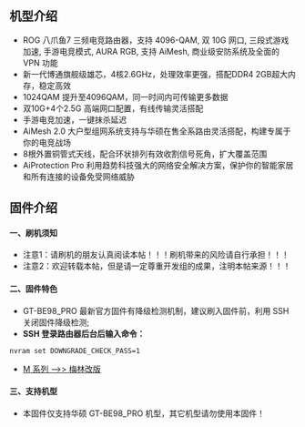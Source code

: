 ## 机型介绍
* ROG 八爪鱼7 三频电竞路由器，支持 4096-QAM, 双 10G 网口, 三段式游戏加速, 手游电竞模式, AURA RGB, 支持 AiMesh, 商业级安防系统及全面的 VPN 功能
* 新一代博通旗舰级雄芯，4核2.6GHz，处理效率更强，搭配DDR4 2GB超大内存，稳定高效
* 1024QAM 提升至4096QAM，同一时间内可传输更多数据
* 双10G+4个2.5G 高端网口配置，有线传输灵活搭配
* 手游电竞加速，一键抹杀延迟
* AiMesh 2.0 大户型组网系统支持与华硕在售全系路由灵活搭配，构建专属于你的电竞战场
* 8根外置铜管式天线，配合环状排列有效收割信号死角，扩大覆盖范围
* AiProtection Pro 利用趋势科技强大的网络安全解决方案，保护你的智能家居和所有连接的设备免受网络威胁

## 固件介绍
#### 一、刷机须知
* 注意1：请刷机的朋友认真阅读本帖！！！刷机带来的风险请自行承担！！！
* 注意2：欢迎转载本帖，但是请一定尊重开发组的成果，注明本帖来源！！！

#### 二、固件特色
* GT-BE98_PRO 最新官方固件有降级检测机制，建议刷入固件前，利用 SSH 关闭固件降级检测;
* **SSH 登录路由器后台后输入命令：**
```
nvram set DOWNGRADE_CHECK_PASS=1
```

* [M 系列 ——>> 梅林改版](/zh/guide/asus/firmware-m.md)

#### 三、支持机型
* 本固件仅支持华硕 GT-BE98_PRO 机型，其它机型请勿使用本固件！
